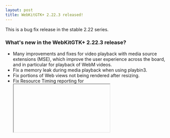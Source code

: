 ```yaml
---
layout: post
title: WebKitGTK+ 2.22.3 released!
---
```


This is a bug fix release in the stable 2.22 series.

### What's new in the WebKitGTK+ 2.22.3 release?

 - Many improvements and fixes for video playback with media source
   extensions (MSE), which improve the user experience across the board,
   and in particular for playback of WebM videos.
 - Fix a memory leak during media playback when using playbin3.
 - Fix portions of Web views not being rendered after resizing.
 - Fix Resource Timing reporting for <iframe> elements.
 - Fix the build with the remote Web Inspector disabled.
 - Fix the build on ARMv7 with NEON extensions.
 - Fix several crashes and rendering issues.

Thanks to all the contributors who made possible this release.